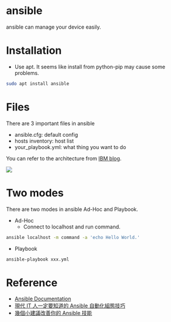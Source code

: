 # ansible

ansible can manage your device easily.

# Installation

* Use apt. It seems like install from python-pip may cause some problems.

```bash
sudo apt install ansible
```

# Files

There are 3 important files in ansible

* ansible.cfg: default config
* hosts inventory: host list
* your_playbook.yml: what thing you want to do

You can refer to the architecture from [IBM blog](https://www.ibm.com/cloud/blog/end-to-end-application-provisioning-with-ansible-and-terraform).

![](https://1.cms.s81c.com/sites/default/files/2018-11-22/Ansible_ov.png)

# Two modes

There are two modes in ansible Ad-Hoc and Playbook.

* Ad-Hoc
  - Connect to localhost and run command.

```bash
ansible localhost -m command -a 'echo Hello World.'
```

* Playbook

```bash
ansible-playbook xxx.yml
```

# Reference

* [Ansible Documentation](https://docs.ansible.com/ansible/latest/index.html)
* [現代 IT 人一定要知道的 Ansible 自動化組態技巧](https://chusiang.gitbooks.io/automate-with-ansible/content/)
* [幾個小建議改善你的 Ansible 技能](https://blog.pichuang.com.tw/20180622-suggestions_to_improve_your_ansible_playbook/)
